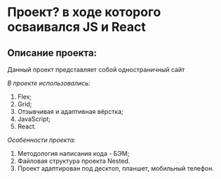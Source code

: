 # Проект? в ходе которого осваивался JS и React

## **Описание проекта:**

Данный проект представляет собой одностраничный сайт

*В проекте использовались:*
1. Flex;
2. Grid;
3. Отзывчивая и адаптивная вёрстка;
4. JavaScript;
5. React.

*Особенности проекта:*
1. Методология написания кода - БЭМ;
2. Файловая структура проекта Nested.
3. Проект адаптирован под десктоп, планшет, мобильный телефон.
